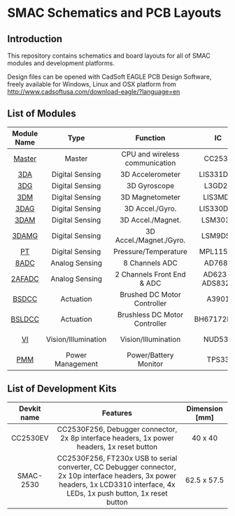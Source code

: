 # SMAC Schematics and PCB Layouts

## Introduction
This repository contains schematics and board layouts for all of SMAC modules and development platforms.

Design files can be opened with CadSoft EAGLE PCB Design Software, freely available for Windows, Linux and OSX platform from http://www.cadsoftusa.com/download-eagle/?language=en

## List of Modules

Module Name | Type | Function | IC  | Diameter [mm] | Ion [mA] | Ioff [mA]
:---------: | :--: | :------: | :-: | :-----------: | :------: | :------:
[Master](https://github.com/SMACproject/SMAC-Schematics-and-PCB-layouts/tree/master/Master) | Master | CPU and wireless communication | CC2530  | 9.8  | 34 | 0.5
[3DA](https://github.com/SMACproject/SMAC-Schematics-and-PCB-layouts/tree/master/Digital-Sensing/3DA) | Digital Sensing | 3D Accelerometer | LIS331DLH  | 9 | 0.25 | 0.01
[3DG](https://github.com/SMACproject/SMAC-Schematics-and-PCB-layouts/tree/master/Digital-Sensing/3DG) | Digital Sensing | 3D Gyroscope | L3GD20 | 9 | 6.1 | 0.005
[3DM](https://github.com/SMACproject/SMAC-Schematics-and-PCB-layouts/tree/master/Digital-Sensing/3DM)| Digital Sensing | 3D Magnetometer | LIS3MDL | 9 | 0.27 | 0.001
[3DAG](https://github.com/SMACproject/SMAC-Schematics-and-PCB-layouts/tree/master/Digital-Sensing/3DAG) | Digital Sensing | 3D Accel./Gyro. | LIS330DLC | 9.8 | 6.11 | 0.005
[3DAM](https://github.com/SMACproject/SMAC-Schematics-and-PCB-layouts/tree/master/Digital-Sensing/3DAM) | Digital Sensing | 3D Accel./Magnet. | LSM303D | 9.8 | 0.3 | 0.001
[3DAMG](https://github.com/SMACproject/SMAC-Schematics-and-PCB-layouts/tree/master/Digital-Sensing/3DAMG) | Digital Sensing | 3D Accel./Magnet./Gyro. | LSM9DS0 | 9.8 | 6.15 | 0.005
[PT](https://github.com/SMACproject/SMAC-Schematics-and-PCB-layouts/tree/master/Digital-Sensing/PT) | Digital Sensing | Pressure/Temperature | MPL115A1 | 9.8 | 0.005 | 0.001
[8ADC](https://github.com/SMACproject/SMAC-Schematics-and-PCB-layouts/tree/master/Analog-Sensing/8ADC) | Analog Sensing | 8 Channels ADC | AD7689 | 9.8 | 03.78 | 0.005
[2AFADC](https://github.com/SMACproject/SMAC-Schematics-and-PCB-layouts/tree/master/Analog-Sensing/2AFADC) | Analog Sensing | 2 Channels Front End & ADC | AD623 & ADS8320  | 9.8 | 2.57 | 0.001
[BSDCC](https://github.com/SMACproject/SMAC-Schematics-and-PCB-layouts/tree/master/Actuation/BSDCC) | Actuation | Brushed DC Motor Controller | A3901 | 9.5 | - | 0.005
[BSLDCC](https://github.com/SMACproject/SMAC-Schematics-and-PCB-layouts/tree/master/Actuation/BSLDCC) | Actuation | Brushless DC Motor Controller | BH67172NUX | 9.8 | - | 0.009
[VI](https://github.com/SMACproject/SMAC-Schematics-and-PCB-layouts/tree/master/Vision-Illumination/VI) | Vision/Illumination | Vision/Illumination | NUD533 | 9.8 | 150 (Max) | -
[PMM](https://github.com/SMACproject/SMAC-Schematics-and-PCB-layouts/tree/master/Power-Management/PMM) | Power Management | Power/Battery Monitor | TPS33 | 9.8 | 500 (Max) | -

## List of Development Kits

Devkit name | Features | Dimension [mm]
:---------: | :------: | :------------:
CC2530EV | CC2530F256, Debugger connector, 2x 8p interface headers, 1x power headers, 1x reset button | 40 x 40
SMAC-2530 | CC2530F256, FT230x USB to serial converter, CC Debugger connector, 2x 10p interface headers, 3x power headers, 1x LCD3310 interface, 4x LEDs, 1x push button, 1x reset button | 62.5 x 57.5